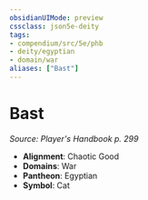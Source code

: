 ```yaml
---
obsidianUIMode: preview
cssclass: json5e-deity
tags:
- compendium/src/5e/phb
- deity/egyptian
- domain/war
aliases: ["Bast"]
---
```

# Bast
*Source: Player's Handbook p. 299* 

- **Alignment**: Chaotic Good
- **Domains**: War
- **Pantheon**: Egyptian
- **Symbol**: Cat